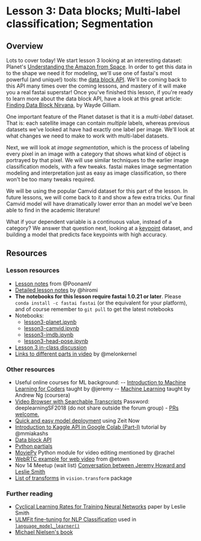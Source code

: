 # Lesson 3: Data blocks; Multi-label classification; Segmentation

## Overview

Lots to cover today! We start lesson 3 looking at an interesting dataset: Planet's [Understanding the Amazon from Space](https://www.kaggle.com/c/planet-understanding-the-amazon-from-space). In order to get this data in to the shape we need it for modeling, we'll use one of fastai's most powerful (and unique!) tools: the [data block API](https://docs.fast.ai/data_block.html). We'll be coming back to this API many times over the coming lessons, and mastery of it will make you a real fastai superstar! Once you've finished this lesson, if you're ready to learn more about the data block API, have a look at this great article: [Finding Data Block Nirvana](https://blog.usejournal.com/finding-data-block-nirvana-a-journey-through-the-fastai-data-block-api-c38210537fe4), by Wayde Gilliam.

One important feature of the Planet dataset is that it is a *multi-label* dataset. That is: each satellite image can contain *multiple* labels, whereas previous datasets we've looked at have had exactly one label per image. We'll look at what changes we need to make to work with multi-label datasets.

Next, we will look at *image segmentation*, which is the process of labeling every pixel in an image with a category that shows what kind of object is portrayed by that pixel. We will use similar techniques to the earlier image classification models, with a few tweaks. fastai makes image segmentation modeling and interpretation just as easy as image classification, so there won't be too many tweaks required.

We will be using the popular Camvid dataset for this part of the lesson. In future lessons, we will come back to it and show a few extra tricks. Our final Camvid model will have dramatically lower error than an model we've been able to find in the academic literature!

What if your dependent variable is a continuous value, instead of a category? We answer that question next, looking at a [keypoint](https://stackoverflow.com/questions/29133085/what-are-keypoints-in-image-processing) dataset, and building a model that predicts face keypoints with high accuracy.

## Resources

### Lesson resources

- [Lesson notes](https://forums.fast.ai/t/deep-learning-lesson-3-notes/29829) from @PoonamV
- [Detailed lesson notes](https://github.com/hiromis/notes/blob/master/Lesson3.md) by @hiromi
- __The notebooks for this lesson require fastai 1.0.21 or later__. Please `conda install -c fastai fastai` (or the equivalent for your platform), and of course remember to `git pull` to get the latest notebooks
- Notebooks:
  - [lesson3-planet.ipynb](https://nbviewer.jupyter.org/github/fastai/course-v3/blob/master/nbs/dl1/lesson3-planet.ipynb)
  - [lesson3-camvid.ipynb](https://nbviewer.jupyter.org/github/fastai/course-v3/blob/master/nbs/dl1/lesson3-camvid.ipynb)
  - [lesson3-imdb.ipynb](https://nbviewer.jupyter.org/github/fastai/course-v3/blob/master/nbs/dl1/lesson3-imdb.ipynb)
  - [lesson3-head-pose.ipynb](https://nbviewer.jupyter.org/github/fastai/course-v3/blob/master/nbs/dl1/lesson3-head-pose.ipynb)
- [Lesson 3 in-class discussion](https://forums.fast.ai/t/lesson-3-chat/29733)
- [Links to different parts in video](https://forums.fast.ai/t/lesson-3-links-to-different-parts-in-video/30077) by @melonkernel

### Other resources

- Useful online courses for ML background:
-- [Introduction to Machine Learning for Coders](https://course.fast.ai/ml) taught by @jeremy
-- [Machine Learning](https://www.coursera.org/learn/machine-learning) taught by Andrew Ng (coursera)
- [Video Browser with Searchable Transcripts](http://videos.fast.ai/) Password: deeplearningSF2018 (do not share outside the forum group) -  [PRs welcome.]( https://github.com/zcaceres/fastai-video-browser)
- [Quick and easy model deployment](https://course-v3.fast.ai/deployment_zeit.html) using Zeit Now
- [Introduction to Kaggle API in Google Colab (Part-I)](https://mmiakashs.github.io/blog/2018-09-20-kaggle-api-google-colab/) tutorial by @mmiakashs
- [Data block API](https://docs.fast.ai/data_block.html)
- [Python partials](https://docs.python.org/3/library/functools.html#functools.partial)
- [MoviePy](https://zulko.github.io/moviepy) Python module for video editing mentioned by @rachel
- [WebRTC example for web video](https://github.com/etown/dl1/blob/master/face/static/index.html) from @etown
- Nov 14 Meetup (wait list) [Conversation between Jeremy Howard and Leslie Smith](https://www.meetup.com/sfmachinelearning/events/255566613/)
- [List of transforms](https://docs.fast.ai/vision.transform.html#List-of-transforms) in `vision.transform` package

### Further reading

- [Cyclical Learning Rates for Training Neural Networks](https://arxiv.org/abs/1506.01186) paper by Leslie Smith
- [ULMFit fine-tuning for NLP Classification](http://nlp.fast.ai/category/classification.html) used in [`language_model_learner()`](https://docs.fast.ai/text.html)
- [Michael Nielsen's book](http://neuralnetworksanddeeplearning.com/)

